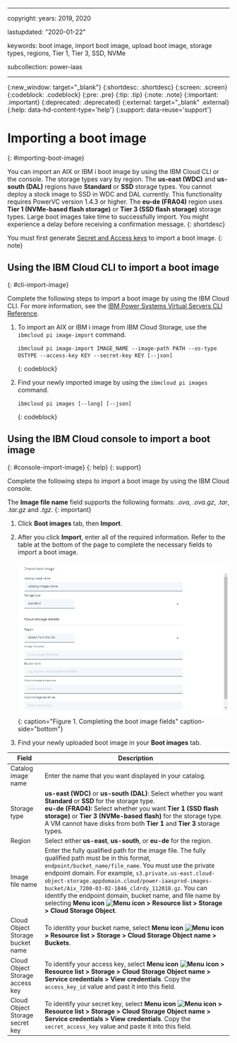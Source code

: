 ﻿---

copyright:
  years: 2019, 2020

lastupdated: "2020-01-22"

keywords: boot image, import boot image, upload boot image, storage types, regions, Tier 1, Tier 3, SSD, NVMe

subcollection: power-iaas

---

{:new_window: target="_blank"}
{:shortdesc: .shortdesc}
{:screen: .screen}
{:codeblock: .codeblock}
{:pre: .pre}
{:tip: .tip}
{:note: .note}
{:important: .important}
{:deprecated: .deprecated}
{:external: target="_blank" .external}
{:help: data-hd-content-type='help'}
{:support: data-reuse='support'}

# Importing a boot image
{: #importing-boot-image}

You can import an AIX or IBM i boot image by using the IBM Cloud CLI or the console. The storage types vary by region. The **us-east (WDC)** and **us-south (DAL)** regions have **Standard** or **SSD** storage types. You cannot deploy a stock image to SSD in WDC and DAL currently. This functionality requires PowerVC version 1.4.3 or higher. The **eu-de (FRA04)** region uses **Tier 1 (NVMe-based flash storage)** or **Tier 3 (SSD flash storage)** storage types. Large boot images take time to successfully import. You might experience a delay before receiving a confirmation message.
{: shortdesc}

You must first generate [Secret and Access keys](/docs/infrastructure/power-iaas?topic=power-iaas-deploy-custom-image#access-keys) to import a boot image.
{: note}

## Using the IBM Cloud CLI to import a boot image
{: #cli-import-image}

Complete the following steps to import a boot image by using the IBM Cloud CLI. For more information, see the [IBM Power Systems Virtual Servers CLI Reference](/docs/power-iaas-cli-plugin?topic=power-iaas-cli-plugin-power-iaas-cli-reference#ibmcloud-pi-image-import).

1. To import an AIX or IBM i image from IBM Cloud Storage, use the `ibmcloud pi image-import` command.

    ```shell
    ibmcloud pi image-import IMAGE_NAME --image-path PATH --os-type OSTYPE --access-key KEY --secret-key KEY [--json]
    ```
    {: codeblock}

2. Find your newly imported image by using the `ibmcloud pi images` command.

    ```shell
    ibmcloud pi images [--long] [--json]
    ```
    {: codeblock}

## Using the IBM Cloud console to import a boot image
{: #console-import-image}
{: help}
{: support}

Complete the following steps to import a boot image by using the IBM Cloud console.

  The **Image file name** field supports the following formats: _.ova_, _.ova.gz_, _.tar_, _.tar.gz_ and _.tgz_.
  {: important}

1. Click **Boot images** tab, then **Import**.

2. After you click **Import**, enter all of the required information. Refer to the table at the bottom of the page to complete the necessary fields to import a boot image.

    ![Completing the boot image fields](./images/console-boot-image-fields.png "Completing the boot image fields"){: caption="Figure 1. Completing the boot image fields" caption-side="bottom"}

3. Find your newly uploaded boot image in your **Boot images** tab.

| Field | Description |
| ------| ------------|
| Catalog image name | Enter the name that you want displayed in your catalog.|
| Storage type | **us-east (WDC)** or **us-south (DAL)**: Select whether you want **Standard** or **SSD** for the storage type. <br> **eu-de (FRA04):** Select whether you want **Tier 1 (SSD flash storage)** or **Tier 3 (NVMe-based flash)** for the storage type. A VM cannot have disks from both **Tier 1** and **Tier 3** storage types.|
| Region | Select either **us-east**, **us-south**, or **eu-de** for the region.|
| Image file name | Enter the fully qualified path for the image file. The fully qualified path must be in this format, `endpoint/bucket_name/file_name`. You must use the private endpoint domain. For example, `s3.private.us-east.cloud-object-storage.appdomain.cloud/power-iaasprod-images-bucket/Aix_7200-03-02-1846_cldrdy_112018.gz`. You can identify the endpoint domain, bucket name, and file name by selecting **Menu icon ![Menu icon](../icons/icon_hamburger.svg "Menu icon") > Resource list > Storage > Cloud Storage Object**.
| Cloud Object Storage bucket name | To identity your bucket name, select **Menu icon ![Menu icon](../icons/icon_hamburger.svg "Menu icon") > Resource list > Storage > Cloud Storage Object name > Buckets**. |
| Cloud Object Storage access key | To identify your access key, select **Menu icon ![Menu icon](../icons/icon_hamburger.svg "Menu icon") > Resource list > Storage > Cloud Storage Object name > Service credentials > View credentials**. Copy the `access_key_id` value and past it into this field.|
| Cloud Object Storage secret key | To identify your secret key, select **Menu icon ![Menu icon](../icons/icon_hamburger.svg "Menu icon") > Resource list > Storage > Cloud Storage Object name > Service credentials > View credentials**. Copy the `secret_access_key` value and paste it into this field.|
